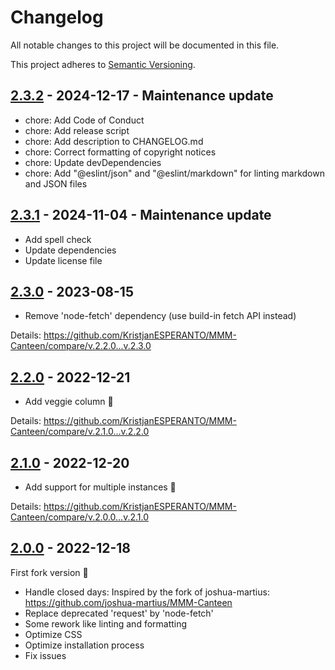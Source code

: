 # Changelog

All notable changes to this project will be documented in this file.

This project adheres to [Semantic Versioning](https://semver.org/spec/v2.0.0.html).

## [2.3.2] - 2024-12-17 - Maintenance update

- chore: Add Code of Conduct
- chore: Add release script
- chore: Add description to CHANGELOG.md
- chore: Correct formatting of copyright notices
- chore: Update devDependencies
- chore: Add "@eslint/json" and "@eslint/markdown" for linting markdown and JSON files

## [2.3.1] - 2024-11-04 - Maintenance update

- Add spell check
- Update dependencies
- Update license file

## [2.3.0] - 2023-08-15

- Remove 'node-fetch' dependency (use build-in fetch API instead)

Details: <https://github.com/KristjanESPERANTO/MMM-Canteen/compare/v.2.2.0...v.2.3.0>

## [2.2.0] - 2022-12-21

- Add veggie column 🌱

Details: <https://github.com/KristjanESPERANTO/MMM-Canteen/compare/v.2.1.0...v.2.2.0>

## [2.1.0] - 2022-12-20

- Add support for multiple instances 🙂

Details: <https://github.com/KristjanESPERANTO/MMM-Canteen/compare/v.2.0.0...v.2.1.0>

## [2.0.0] - 2022-12-18

First fork version 🚀

- Handle closed days: Inspired by the fork of joshua-martius: <https://github.com/joshua-martius/MMM-Canteen>
- Replace deprecated 'request' by 'node-fetch'
- Some rework like linting and formatting
- Optimize CSS
- Optimize installation process
- Fix issues

[2.3.2]: https://github.com/KristjanESPERANTO/MMM-Canteen/compare/v2.3.1...v2.3.2
[2.3.1]: https://github.com/KristjanESPERANTO/MMM-Canteen/compare/v2.3.0...v2.3.1
[2.3.0]: https://github.com/KristjanESPERANTO/MMM-Canteen/compare/v2.2.0...v2.3.0
[2.2.0]: https://github.com/KristjanESPERANTO/MMM-Canteen/compare/v2.1.0...v2.2.0
[2.1.0]: https://github.com/KristjanESPERANTO/MMM-Canteen/compare/v2.0.0...v2.1.0
[2.0.0]: https://github.com/KristjanESPERANTO/MMM-Canteen/compare/v1.1.0...v2.0.0
